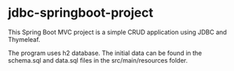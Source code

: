 # jdbc-springboot-project
This Spring Boot MVC project is a simple CRUD application using JDBC and Thymeleaf.

The program uses h2 database. The initial data can be found in the schema.sql and data.sql files in the src/main/resources folder.
